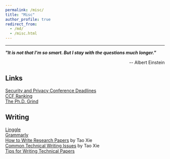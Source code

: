 ```yaml
---
permalink: /misc/
title: "Misc"
author_profile: true
redirect_from: 
  - /md/
  - /misc.html
---
```


<hr>

***"It is not that I'm so smart. But I stay with the questions much longer."***  
<p align="right">-- Albert Einstein</p>


## Links
[Security and Privacy Conference Deadlines](https://sec-deadlines.github.io/) <br>
[CCF Ranking](https://www.ccf.org.cn/Academic_Evaluation/By_category/)<br>
[The Ph.D. Grind](http://pgbovine.net/PhD-memoir/pguo-PhD-grind.pdf)


## Writing
[Linggle](https://linggle.com/)<br>
[Grammarly](https://app.grammarly.com/)<br>
[How to Write Research Papers](https://www.muhui.site/files/writepapers.pdf) by Tao Xie<br>
[Common Technical Writing Issues](https://www.muhui.site/files/writeissues.pdf) by Tao Xie<br>
[Tips for Writing Technical Papers](https://cs.stanford.edu/people/widom/paper-writing.html)
